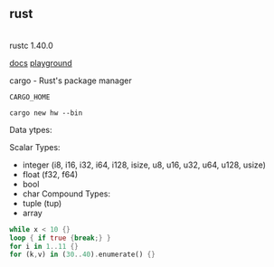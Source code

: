 rust
-

<br>rustc 1.40.0

[docs](https://www.rust-lang.org/learn)
[playground](https://play.rust-lang.org/)

cargo - Rust's package manager
````
CARGO_HOME

cargo new hw --bin
````

Data ytpes:

Scalar Types:
* integer (i8, i16, i32, i64, i128, isize, u8, u16, u32, u64, u128, usize)
* float (f32, f64)
* bool
* char
Compound Types:
* tuple (tup)
* array

````rust
while x < 10 {}
loop { if true {break;} }
for i in 1..11 {}
for (k,v) in (30..40).enumerate() {}
````
